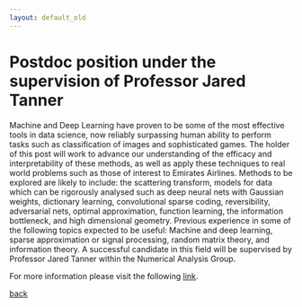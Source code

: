 ```yaml
---
layout: default_old
---
```


# Postdoc position under the supervision of Professor Jared Tanner
Machine and Deep Learning have proven to be some of the most effective tools in data science, now reliably surpassing human ability to perform tasks such as classification of images and sophisticated games. The holder of this post will work to advance our understanding of the efficacy and interpretability of these methods, as well as apply these techniques to real world problems such as those of interest to Emirates Airlines. Methods to be explored are likely to include: the scattering transform, models for data which can be rigorously analysed such as deep neural nets with Gaussian weights, dictionary learning, convolutional sparse coding, reversibility, adversarial nets, optimal approximation, function learning, the information bottleneck, and high dimensional geometry. Previous experience in some of the following topics expected to be useful: Machine and deep learning, sparse approximation or signal processing, random matrix theory, and information theory. A successful candidate in this field will be supervised by Professor Jared Tanner within the Numerical Analysis Group. 

For more information please visit the following [link](https://www.maths.ox.ac.uk/node/26933).

[back](./)
